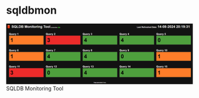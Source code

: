 # sqldbmon
![Screenshot_2](https://github.com/desarius82/sqldbmon/blob/main/Capture.PNG)
SQLDB Monitoring Tool
